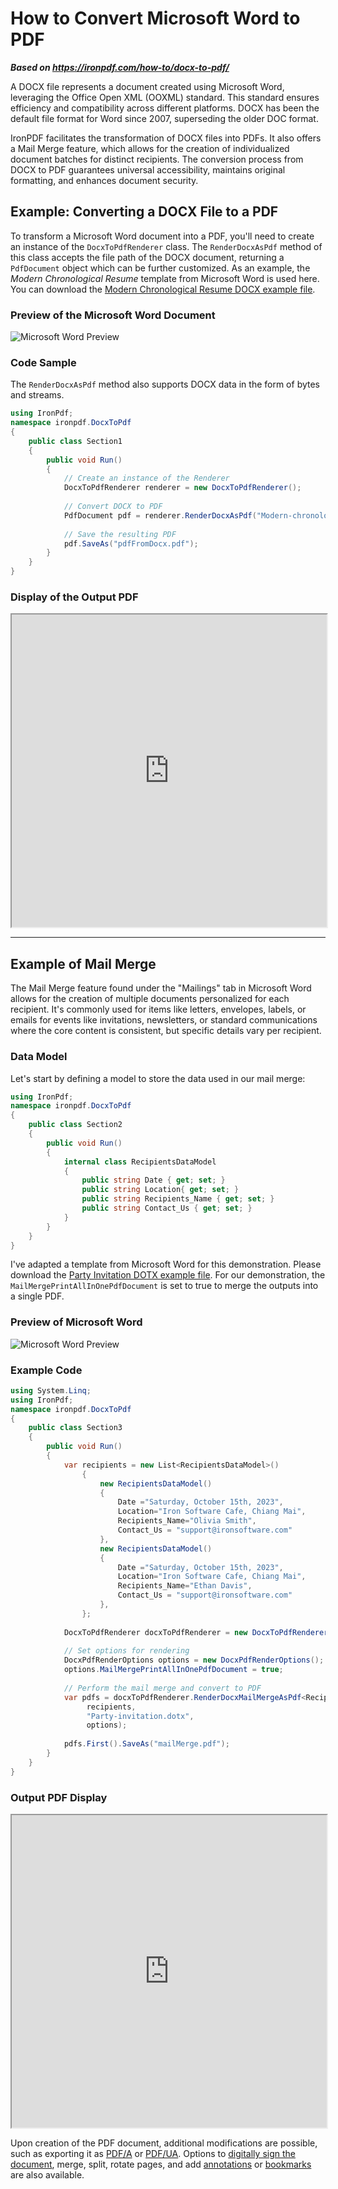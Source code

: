 # How to Convert Microsoft Word to PDF

***Based on <https://ironpdf.com/how-to/docx-to-pdf/>***


A DOCX file represents a document created using Microsoft Word, leveraging the Office Open XML (OOXML) standard. This standard ensures efficiency and compatibility across different platforms. DOCX has been the default file format for Word since 2007, superseding the older DOC format.

IronPDF facilitates the transformation of DOCX files into PDFs. It also offers a Mail Merge feature, which allows for the creation of individualized document batches for distinct recipients. The conversion process from DOCX to PDF guarantees universal accessibility, maintains original formatting, and enhances document security.

## Example: Converting a DOCX File to a PDF

To transform a Microsoft Word document into a PDF, you'll need to create an instance of the `DocxToPdfRenderer` class. The `RenderDocxAsPdf` method of this class accepts the file path of the DOCX document, returning a `PdfDocument` object which can be further customized. As an example, the *Modern Chronological Resume* template from Microsoft Word is used here. You can download the [Modern Chronological Resume DOCX example file](http://ironpdf.com/static-assets/pdf/how-to/docx-to-pdf/Modern-chronological-resume.docx).

### Preview of the Microsoft Word Document

<div class="content-img-align-center">
    <div class="center-image-wrapper" style="width=50%">
         <img src="http://ironpdf.com/static-assets/pdf/how-to/docx-to-pdf/microsoft-word-preview.webp" alt="Microsoft Word Preview" class="img-responsive add-shadow">
    </div>
</div>

### Code Sample

The `RenderDocxAsPdf` method also supports DOCX data in the form of bytes and streams.

```cs
using IronPdf;
namespace ironpdf.DocxToPdf
{
    public class Section1
    {
        public void Run()
        {
            // Create an instance of the Renderer
            DocxToPdfRenderer renderer = new DocxToPdfRenderer();
            
            // Convert DOCX to PDF
            PdfDocument pdf = renderer.RenderDocxAsPdf("Modern-chronological-resume.docx");
            
            // Save the resulting PDF
            pdf.SaveAs("pdfFromDocx.pdf");
        }
    }
}
```

### Display of the Output PDF

<iframe loading="lazy" src="http://ironpdf.com/static-assets/pdf/how-to/docx-to-pdf/pdfFromDocx.pdf" width="100%" height="500px">
</iframe>

<hr>

## Example of Mail Merge

The Mail Merge feature found under the "Mailings" tab in Microsoft Word allows for the creation of multiple documents personalized for each recipient. It's commonly used for items like letters, envelopes, labels, or emails for events like invitations, newsletters, or standard communications where the core content is consistent, but specific details vary per recipient.

### Data Model

Let's start by defining a model to store the data used in our mail merge:
```cs
using IronPdf;
namespace ironpdf.DocxToPdf
{
    public class Section2
    {
        public void Run()
        {
            internal class RecipientsDataModel
            {
                public string Date { get; set; }
                public string Location{ get; set; }
                public string Recipients_Name { get; set; }
                public string Contact_Us { get; set; }
            }
        }
    }
}
```

I've adapted a template from Microsoft Word for this demonstration. Please download the [Party Invitation DOTX example file](http://ironpdf.com/static-assets/pdf/how-to/docx-to-pdf/Party-invitation.dotx). For our demonstration, the `MailMergePrintAllInOnePdfDocument` is set to true to merge the outputs into a single PDF.

### Preview of Microsoft Word

<div class="content-img-align-center">
    <div class="center-image-wrapper" style="width=50%">
         <img src="http://ironpdf.com/static-assets/pdf/how-to/docx-to-pdf/microsoft-word-preview-mail-merge.webp" alt="Microsoft Word Preview" class="img-responsive add-shadow">
    </div>
</div>

### Example Code

```cs
using System.Linq;
using IronPdf;
namespace ironpdf.DocxToPdf
{
    public class Section3
    {
        public void Run()
        {
            var recipients = new List<RecipientsDataModel>()
                {
                    new RecipientsDataModel()
                    {
                        Date ="Saturday, October 15th, 2023",
                        Location="Iron Software Cafe, Chiang Mai",
                        Recipients_Name="Olivia Smith",
                        Contact_Us = "support@ironsoftware.com"
                    },
                    new RecipientsDataModel()
                    {
                        Date ="Saturday, October 15th, 2023",
                        Location="Iron Software Cafe, Chiang Mai",
                        Recipients_Name="Ethan Davis",
                        Contact_Us = "support@ironsoftware.com"
                    },
                };
            
            DocxToPdfRenderer docxToPdfRenderer = new DocxToPdfRenderer();
            
            // Set options for rendering
            DocxPdfRenderOptions options = new DocxPdfRenderOptions();
            options.MailMergePrintAllInOnePdfDocument = true;
            
            // Perform the mail merge and convert to PDF
            var pdfs = docxToPdfRenderer.RenderDocxMailMergeAsPdf<RecipientsDataModel>(
                 recipients,
                 "Party-invitation.dotx",
                 options);
            
            pdfs.First().SaveAs("mailMerge.pdf");
        }
    }
}
```

### Output PDF Display

<iframe loading="lazy" src="http://ironpdf.com/static-assets/pdf/how-to/docx-to-pdf/mailMerge.pdf" width="100%" height="500px">
</iframe>

Upon creation of the PDF document, additional modifications are possible, such as exporting it as [PDF/A](http://ironpdf.com/how-to/pdfa/) or [PDF/UA](http://ironpdf.com/how-to/pdfua/). Options to [digitally sign the document](http://ironpdf.com/how-to/signing/), merge, split, rotate pages, and add [annotations](http://ironpdf.com/how-to/annotations/) or [bookmarks](http://ironpdf.com/how-to/bookmarks/) are also available.